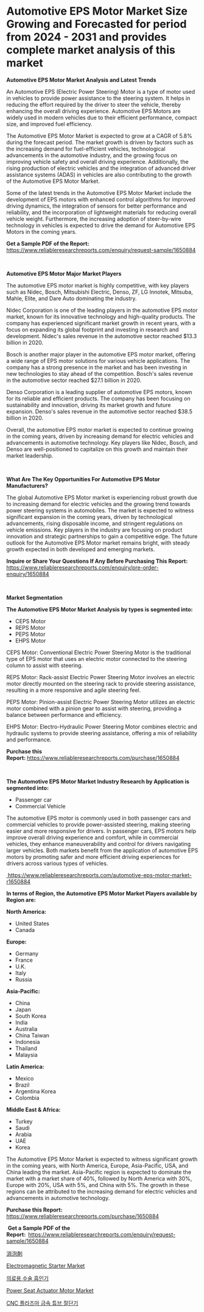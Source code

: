 <p><h1>Automotive EPS Motor Market Size Growing and Forecasted for period from 2024 - 2031 and provides complete market analysis of this market</h1></p><p><strong>Automotive EPS Motor Market Analysis and Latest Trends</strong></p>
<p><p>An Automotive EPS (Electric Power Steering) Motor is a type of motor used in vehicles to provide power assistance to the steering system. It helps in reducing the effort required by the driver to steer the vehicle, thereby enhancing the overall driving experience. Automotive EPS Motors are widely used in modern vehicles due to their efficient performance, compact size, and improved fuel efficiency.</p><p>The Automotive EPS Motor Market is expected to grow at a CAGR of 5.8% during the forecast period. The market growth is driven by factors such as the increasing demand for fuel-efficient vehicles, technological advancements in the automotive industry, and the growing focus on improving vehicle safety and overall driving experience. Additionally, the rising production of electric vehicles and the integration of advanced driver assistance systems (ADAS) in vehicles are also contributing to the growth of the Automotive EPS Motor Market.</p><p>Some of the latest trends in the Automotive EPS Motor Market include the development of EPS motors with enhanced control algorithms for improved driving dynamics, the integration of sensors for better performance and reliability, and the incorporation of lightweight materials for reducing overall vehicle weight. Furthermore, the increasing adoption of steer-by-wire technology in vehicles is expected to drive the demand for Automotive EPS Motors in the coming years.</p></p>
<p><strong>Get a Sample PDF of the Report:&nbsp;</strong> <a href="https://www.reliableresearchreports.com/enquiry/request-sample/1650884">https://www.reliableresearchreports.com/enquiry/request-sample/1650884</a></p>
<p>&nbsp;</p>
<p><strong>Automotive EPS Motor Major Market Players</strong></p>
<p><p>The automotive EPS motor market is highly competitive, with key players such as Nidec, Bosch, Mitsubishi Electric, Denso, ZF, LG Innotek, Mitsuba, Mahle, Elite, and Dare Auto dominating the industry.</p><p>Nidec Corporation is one of the leading players in the automotive EPS motor market, known for its innovative technology and high-quality products. The company has experienced significant market growth in recent years, with a focus on expanding its global footprint and investing in research and development. Nidec's sales revenue in the automotive sector reached $13.3 billion in 2020.</p><p>Bosch is another major player in the automotive EPS motor market, offering a wide range of EPS motor solutions for various vehicle applications. The company has a strong presence in the market and has been investing in new technologies to stay ahead of the competition. Bosch's sales revenue in the automotive sector reached $27.1 billion in 2020.</p><p>Denso Corporation is a leading supplier of automotive EPS motors, known for its reliable and efficient products. The company has been focusing on sustainability and innovation, driving its market growth and future expansion. Denso's sales revenue in the automotive sector reached $38.5 billion in 2020.</p><p>Overall, the automotive EPS motor market is expected to continue growing in the coming years, driven by increasing demand for electric vehicles and advancements in automotive technology. Key players like Nidec, Bosch, and Denso are well-positioned to capitalize on this growth and maintain their market leadership.</p></p>
<p>&nbsp;</p>
<p><strong>What Are The Key Opportunities For Automotive EPS Motor Manufacturers?</strong></p>
<p><p>The global Automotive EPS Motor market is experiencing robust growth due to increasing demand for electric vehicles and the growing trend towards power steering systems in automobiles. The market is expected to witness significant expansion in the coming years, driven by technological advancements, rising disposable income, and stringent regulations on vehicle emissions. Key players in the industry are focusing on product innovation and strategic partnerships to gain a competitive edge. The future outlook for the Automotive EPS Motor market remains bright, with steady growth expected in both developed and emerging markets.</p></p>
<p><strong>Inquire or Share Your Questions If Any Before Purchasing This Report:</strong> <a href="https://www.reliableresearchreports.com/enquiry/pre-order-enquiry/1650884">https://www.reliableresearchreports.com/enquiry/pre-order-enquiry/1650884</a></p>
<p>&nbsp;</p>
<p><strong>Market Segmentation</strong></p>
<p><strong>The Automotive EPS Motor Market Analysis by types is segmented into:</strong></p>
<p><ul><li>CEPS Motor</li><li>REPS Motor</li><li>PEPS Motor</li><li>EHPS Motor</li></ul></p>
<p><p>CEPS Motor: Conventional Electric Power Steering Motor is the traditional type of EPS motor that uses an electric motor connected to the steering column to assist with steering.</p><p>REPS Motor: Rack-assist Electric Power Steering Motor involves an electric motor directly mounted on the steering rack to provide steering assistance, resulting in a more responsive and agile steering feel.</p><p>PEPS Motor: Pinion-assist Electric Power Steering Motor utilizes an electric motor combined with a pinion gear to assist with steering, providing a balance between performance and efficiency.</p><p>EHPS Motor: Electro-Hydraulic Power Steering Motor combines electric and hydraulic systems to provide steering assistance, offering a mix of reliability and performance.</p></p>
<p><strong>Purchase this Report:&nbsp;</strong><a href="https://www.reliableresearchreports.com/purchase/1650884">https://www.reliableresearchreports.com/purchase/1650884</a></p>
<p>&nbsp;</p>
<p><strong>The Automotive EPS Motor Market Industry Research by Application is segmented into:</strong></p>
<p><ul><li>Passenger car</li><li>Commercial Vehicle</li></ul></p>
<p><p>The automotive EPS motor is commonly used in both passenger cars and commercial vehicles to provide power-assisted steering, making steering easier and more responsive for drivers. In passenger cars, EPS motors help improve overall driving experience and comfort, while in commercial vehicles, they enhance maneuverability and control for drivers navigating larger vehicles. Both markets benefit from the application of automotive EPS motors by promoting safer and more efficient driving experiences for drivers across various types of vehicles.</p></p>
<p><a href="https://www.reliableresearchreports.com/automotive-eps-motor-market-r1650884">&nbsp;https://www.reliableresearchreports.com/automotive-eps-motor-market-r1650884</a></p>
<p><strong>In terms of Region, the Automotive EPS Motor Market Players available by Region are:</strong></p>
<p>
    <p> <strong> North America: </strong>
        <ul>
            <li>United States</li>
            <li>Canada</li>
        </ul>
        </p> 
    <p> <strong> Europe: </strong>
        <ul>
            <li>Germany</li>
            <li>France</li>
            <li>U.K.</li>
            <li>Italy</li>
            <li>Russia</li>
        </ul>
        </p> 
    <p> <strong> Asia-Pacific: </strong>
        <ul>
            <li>China</li>
            <li>Japan</li>
            <li>South Korea</li>
            <li>India</li>
            <li>Australia</li>
            <li>China Taiwan</li>
            <li>Indonesia</li>
            <li>Thailand</li>
            <li>Malaysia</li>
        </ul>
        </p> 
    <p> <strong> Latin America: </strong>
        <ul>
            <li>Mexico</li>
            <li>Brazil</li>
            <li>Argentina Korea</li>
            <li>Colombia</li>
        </ul>
        </p> 
    <p> <strong> Middle East & Africa: </strong>
        <ul>
            <li>Turkey</li>
            <li>Saudi</li>
            <li>Arabia</li>
            <li>UAE</li>
            <li>Korea</li>
        </ul>
    </p>
    </p>
<p><p>The Automotive EPS Motor Market is expected to witness significant growth in the coming years, with North America, Europe, Asia-Pacific, USA, and China leading the market. Asia-Pacific region is expected to dominate the market with a market share of 40%, followed by North America with 30%, Europe with 20%, USA with 5%, and China with 5%. The growth in these regions can be attributed to the increasing demand for electric vehicles and advancements in automotive technology.</p></p>
<p><strong>Purchase this Report: </strong><a href="https://www.reliableresearchreports.com/purchase/1650884">https://www.reliableresearchreports.com/purchase/1650884</a></p>
<p>&nbsp;<strong>Get a Sample PDF of the Report:&nbsp;&nbsp;</strong><a href="https://www.reliableresearchreports.com/enquiry/request-sample/1650884">https://www.reliableresearchreports.com/enquiry/request-sample/1650884</a></p>
<p><strong></strong></p>
<p><p><a href="https://github.com/tanyaali3/Market-Research-Report-List-1/blob/main/155939594553.md">消泡剤</a></p><p><a href="https://issuu.com/reportprime-2/docs/electromagnetic-starter-market-size-2030.pptx">Electromagnetic Starter Market</a></p><p><a href="https://github.com/Jackieshlerin98056/Market-Research-Report-List-1/blob/main/271082386185.md">의료용 수술 흡인기</a></p><p><a href="https://github.com/guneycigdem35/Market-Research-Report-List-3/blob/main/power-seat-actuator-motor-market.md">Power Seat Actuator Motor Market</a></p><p><a href="https://github.com/CarmellaLang1/Market-Research-Report-List-1/blob/main/406049786184.md">CNC 플라즈마 금속 튜브 절단기</a></p></p>